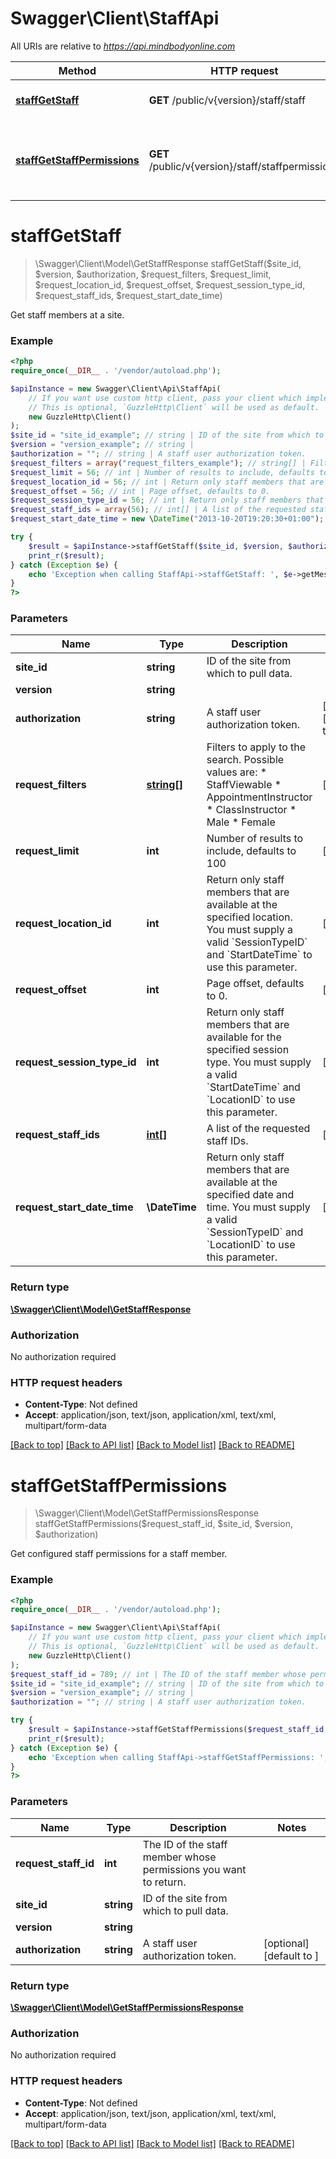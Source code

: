 # Swagger\Client\StaffApi

All URIs are relative to *https://api.mindbodyonline.com*

Method | HTTP request | Description
------------- | ------------- | -------------
[**staffGetStaff**](StaffApi.md#staffGetStaff) | **GET** /public/v{version}/staff/staff | Get staff members at a site.
[**staffGetStaffPermissions**](StaffApi.md#staffGetStaffPermissions) | **GET** /public/v{version}/staff/staffpermissions | Get configured staff permissions for a staff member.


# **staffGetStaff**
> \Swagger\Client\Model\GetStaffResponse staffGetStaff($site_id, $version, $authorization, $request_filters, $request_limit, $request_location_id, $request_offset, $request_session_type_id, $request_staff_ids, $request_start_date_time)

Get staff members at a site.

### Example
```php
<?php
require_once(__DIR__ . '/vendor/autoload.php');

$apiInstance = new Swagger\Client\Api\StaffApi(
    // If you want use custom http client, pass your client which implements `GuzzleHttp\ClientInterface`.
    // This is optional, `GuzzleHttp\Client` will be used as default.
    new GuzzleHttp\Client()
);
$site_id = "site_id_example"; // string | ID of the site from which to pull data.
$version = "version_example"; // string | 
$authorization = ""; // string | A staff user authorization token.
$request_filters = array("request_filters_example"); // string[] | Filters to apply to the search. Possible values are:  * StaffViewable  * AppointmentInstructor  * ClassInstructor  * Male  * Female
$request_limit = 56; // int | Number of results to include, defaults to 100
$request_location_id = 56; // int | Return only staff members that are available at the specified location. You must supply a valid `SessionTypeID` and `StartDateTime` to use this parameter.
$request_offset = 56; // int | Page offset, defaults to 0.
$request_session_type_id = 56; // int | Return only staff members that are available for the specified session type. You must supply a valid `StartDateTime` and `LocationID` to use this parameter.
$request_staff_ids = array(56); // int[] | A list of the requested staff IDs.
$request_start_date_time = new \DateTime("2013-10-20T19:20:30+01:00"); // \DateTime | Return only staff members that are available at the specified date and time. You must supply a valid `SessionTypeID` and `LocationID` to use this parameter.

try {
    $result = $apiInstance->staffGetStaff($site_id, $version, $authorization, $request_filters, $request_limit, $request_location_id, $request_offset, $request_session_type_id, $request_staff_ids, $request_start_date_time);
    print_r($result);
} catch (Exception $e) {
    echo 'Exception when calling StaffApi->staffGetStaff: ', $e->getMessage(), PHP_EOL;
}
?>
```

### Parameters

Name | Type | Description  | Notes
------------- | ------------- | ------------- | -------------
 **site_id** | **string**| ID of the site from which to pull data. |
 **version** | **string**|  |
 **authorization** | **string**| A staff user authorization token. | [optional] [default to ]
 **request_filters** | [**string[]**](../Model/string.md)| Filters to apply to the search. Possible values are:  * StaffViewable  * AppointmentInstructor  * ClassInstructor  * Male  * Female | [optional]
 **request_limit** | **int**| Number of results to include, defaults to 100 | [optional]
 **request_location_id** | **int**| Return only staff members that are available at the specified location. You must supply a valid &#x60;SessionTypeID&#x60; and &#x60;StartDateTime&#x60; to use this parameter. | [optional]
 **request_offset** | **int**| Page offset, defaults to 0. | [optional]
 **request_session_type_id** | **int**| Return only staff members that are available for the specified session type. You must supply a valid &#x60;StartDateTime&#x60; and &#x60;LocationID&#x60; to use this parameter. | [optional]
 **request_staff_ids** | [**int[]**](../Model/int.md)| A list of the requested staff IDs. | [optional]
 **request_start_date_time** | **\DateTime**| Return only staff members that are available at the specified date and time. You must supply a valid &#x60;SessionTypeID&#x60; and &#x60;LocationID&#x60; to use this parameter. | [optional]

### Return type

[**\Swagger\Client\Model\GetStaffResponse**](../Model/GetStaffResponse.md)

### Authorization

No authorization required

### HTTP request headers

 - **Content-Type**: Not defined
 - **Accept**: application/json, text/json, application/xml, text/xml, multipart/form-data

[[Back to top]](#) [[Back to API list]](../../README.md#documentation-for-api-endpoints) [[Back to Model list]](../../README.md#documentation-for-models) [[Back to README]](../../README.md)

# **staffGetStaffPermissions**
> \Swagger\Client\Model\GetStaffPermissionsResponse staffGetStaffPermissions($request_staff_id, $site_id, $version, $authorization)

Get configured staff permissions for a staff member.

### Example
```php
<?php
require_once(__DIR__ . '/vendor/autoload.php');

$apiInstance = new Swagger\Client\Api\StaffApi(
    // If you want use custom http client, pass your client which implements `GuzzleHttp\ClientInterface`.
    // This is optional, `GuzzleHttp\Client` will be used as default.
    new GuzzleHttp\Client()
);
$request_staff_id = 789; // int | The ID of the staff member whose permissions you want to return.
$site_id = "site_id_example"; // string | ID of the site from which to pull data.
$version = "version_example"; // string | 
$authorization = ""; // string | A staff user authorization token.

try {
    $result = $apiInstance->staffGetStaffPermissions($request_staff_id, $site_id, $version, $authorization);
    print_r($result);
} catch (Exception $e) {
    echo 'Exception when calling StaffApi->staffGetStaffPermissions: ', $e->getMessage(), PHP_EOL;
}
?>
```

### Parameters

Name | Type | Description  | Notes
------------- | ------------- | ------------- | -------------
 **request_staff_id** | **int**| The ID of the staff member whose permissions you want to return. |
 **site_id** | **string**| ID of the site from which to pull data. |
 **version** | **string**|  |
 **authorization** | **string**| A staff user authorization token. | [optional] [default to ]

### Return type

[**\Swagger\Client\Model\GetStaffPermissionsResponse**](../Model/GetStaffPermissionsResponse.md)

### Authorization

No authorization required

### HTTP request headers

 - **Content-Type**: Not defined
 - **Accept**: application/json, text/json, application/xml, text/xml, multipart/form-data

[[Back to top]](#) [[Back to API list]](../../README.md#documentation-for-api-endpoints) [[Back to Model list]](../../README.md#documentation-for-models) [[Back to README]](../../README.md)

